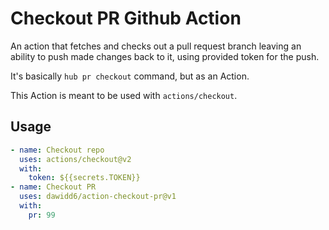 # Checkout PR Github Action

An action that fetches and checks out a pull request branch leaving an ability to push made changes back to it, using provided token for the push.

It's basically `hub pr checkout` command, but as an Action.

This Action is meant to be used with `actions/checkout`.

## Usage

```yaml
- name: Checkout repo
  uses: actions/checkout@v2
  with:
    token: ${{secrets.TOKEN}}
- name: Checkout PR
  uses: dawidd6/action-checkout-pr@v1
  with:
    pr: 99
```
